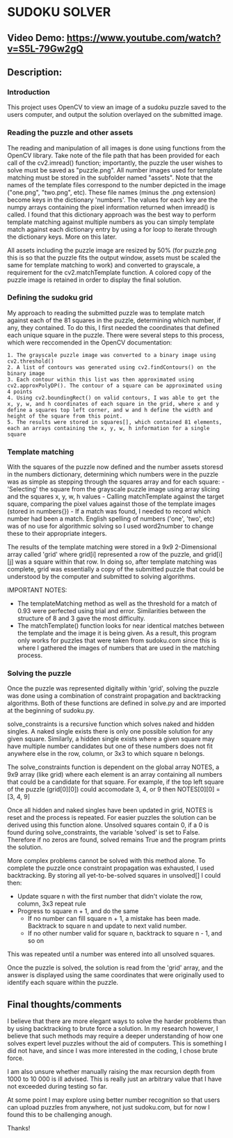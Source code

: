# SUDOKU SOLVER
## Video Demo: https://www.youtube.com/watch?v=S5L-79Gw2gQ
## Description:

### Introduction

This project uses OpenCV to view an image of a sudoku puzzle saved to the users computer, and output the solution overlayed on the submitted image.

### Reading the puzzle and other assets
The reading and manipulation of all images is done using functions from the OpenCV library. Take note of the file path that has been provided for each call of the cv2.imread() function; importantly, the puzzle the user wishes to solve must be saved as "puzzle.png". All number images used for template matching must be stored in the subfolder named "assets". Note that the names of the template files correspond to the number depicted in the image ("one.png", "two.png", etc). These file names (minus the .png extension) become keys in the dictionary 'numbers'. The values for each key are the numpy arrays containing the pixel information returned when imread() is called. I found that this dictionary approach was the best way to perform template matching against multiple numbers as you can simply template match against each dictionary entry by using a for loop to iterate through the dictionary keys. More on this later.  

All assets including the puzzle image are resized by 50% (for puzzle.png this is so that the puzzle fits the output window, assets must be scaled the same for template matching to work) and converted to grayscale, a requirement for the cv2.matchTemplate function. A colored copy of the puzzle image is retained in order to display the final solution.

### Defining the sudoku grid
My approach to reading the submitted puzzle was to template match against each of the 81 squares in the puzzle, determining which number, if any, they contained. To do this, I first needed the coordinates that defined each unique square in the puzzle. There were several steps to this process, which were reccomended in the OpenCV documentation:

    1. The grayscale puzzle image was converted to a binary image using cv2.threshold()
    2. A list of contours was generated using cv2.findContours() on the binary image
    3. Each contour within this list was then approximated using cv2.approxPolyDP(). The contour of a square can be approximated using 4 points
    4. Using cv2.boundingRect() on valid contours, I was able to get the x, y, w, and h coordinates of each square in the grid, where x and y define a squares top left corner, and w and h define the width and height of the square from this point.
    5. The results were stored in squares[], which contained 81 elements, each an arrays containing the x, y, w, h information for a single square


### Template matching
With the squares of the puzzle now defined and the number assets storesd in the numbers dictionary, determining which numbers were in the puzzle was as simple as stepping through the squares array and for each square:
    - 'Selecting' the square from the grayscale puzzle image using array slicing and the squares x, y, w, h values
    - Calling matchTemplate against the target square, comparing the pixel values against those of the template images (stored in numbers{})
    - If a match was found, I needed to record which number had been a match. English spelling of numbers ('one', 'two', etc) was of no use for algorithmic solving so I used word2number to change these to their appropriate integers.
    
The results of the template matching were stored in a 9x9 2-Dimensional array called 'grid' where grid[i] represented a row of the puzzle, and grid[i][j] was a square within that row. In doing so, after template matching was complete, grid was essentially a copy of the submitted puzzle that could be understood by the computer and submitted to solving algorithms.

IMPORTANT NOTES: 
- The templateMatching method as well as the threshold for a match of 0.93 were perfected using trial and error. Similarities between the structure of 8 and 3 gave the most difficulty.
- The matchTemplate() function looks for near identical matches between the template and the image it is being given. As a result, this program only works for puzzles that were taken from sudoku.com since this is where I gathered the images of numbers that are used in the matching process.

### Solving the puzzle
Once the puzzle was represented digitally within 'grid', solving the puzzle was done using a combination of constraint propagation and backtracking algorithms. Both of these functions are defined in solve.py and are imported at the beginning of sudoku.py.

solve_constraints is a recursive function which solves naked and hidden singles. A naked single exists there is only one possible solution for any given square. Similarly, a hidden single exists where a given square may have multiple number candidates but one of these numbers does not fit anywhere else in the row, column, or 3x3 to which square n belongs. 

The solve_constraints function is dependent on the global array NOTES, a 9x9 array (like grid) where each element is an array containing all numbers that could be a candidate for that square. For example, if the top left square of the puzzle (grid[0][0]) could accomodate 3, 4, or 9 then NOTES[0][0] = [3, 4, 9]

Once all hidden and naked singles have been updated in grid, NOTES is reset and the process is repeated. For easier puzzles the solution can be derived using this function alone. Unsolved squares contain 0, if a 0 is found during solve_constraints, the variable 'solved' is set to False. Therefore if no zeros are found, solved remains True and the program prints the solution.

More complex problems cannot be solved with this method alone. To complete the puzzle once constraint propagation was exhausted, I used backtracking. By storing all yet-to-be-solved squares in unsolved[] I could then:
- Update square n with the first number that didn't violate the row, column, 3x3 repeat rule
- Progress to square n + 1, and do the same
    - If no number can fill square n + 1, a mistake has been made. Backtrack to square n and update to next valid number.
    - If no other number valid for square n, backtrack to square n - 1, and so on

This was repeated until a number was entered into all unsolved squares. 

Once the puzzle is solved, the solution is read from the 'grid' array, and the answer is displayed using the same coordinates that were originally used to identify each square within the puzzle.

## Final thoughts/comments
I believe that there are more elegant ways to solve the harder problems than by using backtracking to brute force a solution. In my research however, I believe that such methods may require a deeper understanding of how one solves expert level puzzles without the aid of computers. This is something I did not have, and since I was more interested in the coding, I chose brute force.

I am also unsure whether manually raising the max recursion depth from 1000 to 10 000 is ill advised. This is really just an arbitrary value that I have not exceeded during testing so far.

At some point I may explore using better number recognition so that users can upload puzzles from anywhere, not just sudoku.com, but for now I found this to be challenging anough.

Thanks!





